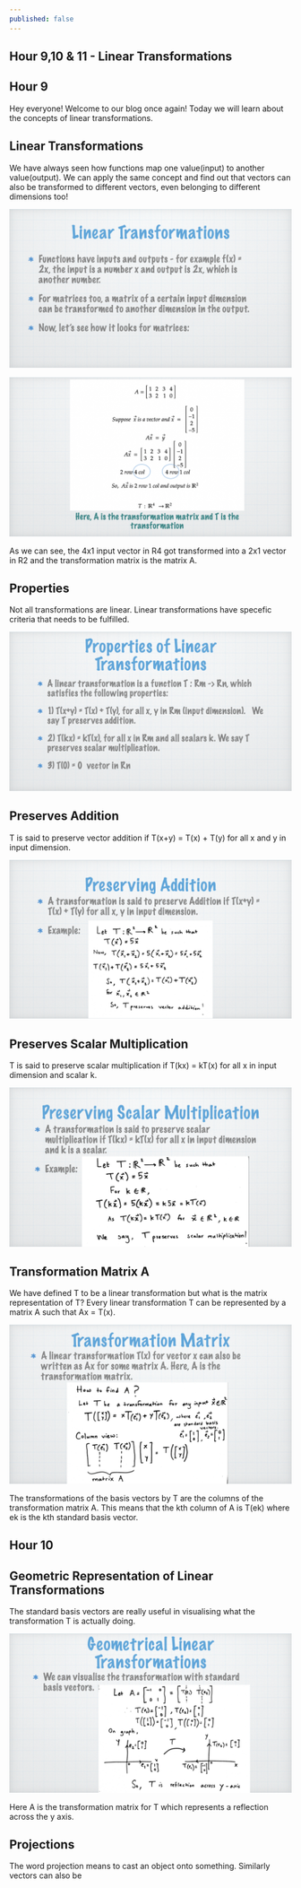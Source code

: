 ```yaml
---
published: false
---
```

## Hour 9,10 & 11 - Linear Transformations

## Hour 9 

Hey everyone! Welcome to our blog once again! Today we will learn about the concepts of linear transformations.

## Linear Transformations

 We have always seen how functions map one value(input) to another value(output). We can apply the same concept and find out that vectors can also be transformed to different vectors, even belonging to different dimensions too!
 
 ![alt text](https://github.com/nilu-24/nilu-24.github.io/blob/master/_posts/9-11.001.jpeg?raw=true) 
 
  ![alt text](https://github.com/nilu-24/nilu-24.github.io/blob/master/_posts/9-11.002.jpeg?raw=true) 

As we can see, the 4x1 input vector in R4 got transformed into a 2x1 vector in R2 and the transformation matrix is the matrix A.

## Properties

Not all transformations are linear. Linear transformations have specefic criteria that needs to be fulfilled.

 ![alt text](https://github.com/nilu-24/nilu-24.github.io/blob/master/_posts/9-11.003.jpeg?raw=true) 

## Preserves Addition

T is said to preserve vector addition if T(x+y) = T(x) + T(y) for all x and y in input dimension.

 ![alt text](https://github.com/nilu-24/nilu-24.github.io/blob/master/_posts/9-11.004.jpeg?raw=true) 
 
## Preserves Scalar Multiplication

T is said to preserve scalar multiplication if T(kx) = kT(x) for all x in input dimension and scalar k.

 ![alt text](https://github.com/nilu-24/nilu-24.github.io/blob/master/_posts/9-11.005.jpeg?raw=true) 
 
 
## Transformation Matrix A

We have defined T to be a linear transformation but what is the matrix representation of T? Every linear transformation T can be represented by a matrix A such that Ax = T(x).

 ![alt text](https://github.com/nilu-24/nilu-24.github.io/blob/master/_posts/9-11.006.jpeg?raw=true) 

The transformations of the basis vectors by T are the columns of the transformation matrix A. This means that the kth column of A is T(ek) where ek is the kth standard basis vector.

## Hour 10

## Geometric Representation of Linear Transformations

The standard basis vectors are really useful in visualising what the transformation T is actually doing. 

 ![alt text](https://github.com/nilu-24/nilu-24.github.io/blob/master/_posts/9-11.007.jpeg?raw=true) 
 
 Here A is the transformation matrix for T which represents a reflection across the y axis.
 
 ## Projections
 
 The word projection means to cast an object onto something. Similarly vectors can also be 

